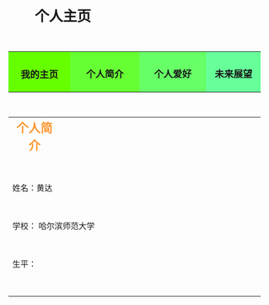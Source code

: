 <!DOCTYPE html PUBLIC "-//W3C//DTD XHTML 1.0 Transitional//EN" "http://www.w3.org/TR/xhtml1/DTD/xhtml1-transitional.dtd">
<html xmlns="http://www.w3.org/1999/xhtml">
<head>
<meta http-equiv="Content-Type" content="text/html; charset=utf-8" />
<!--网页头部-->
<title>我的主页</title>
</head>

<!--body部分为网页显示内容-->
<body background="image/2.jpg" bgproperties="fixed">
<!--标题-->
<h1><strong>&nbsp;&nbsp;&nbsp;&nbsp;&nbsp;&nbsp;&nbsp; 个人主页</strong></h1>
<table width="89%" border="0" align="center" cellpadding="0" cellspacing="0">
<tr><th width="243" height="50" align="center" valign="middle" bgcolor="#66FF00"><h3>我的主页</h3></th>
<td width="277" height="50" align="center" valign="middle" bgcolor="#66FF33"><h3>个人简介</h3></td>
<td width="268" height="50" align="center" bgcolor="#66FF66"><h3>个人爱好</h3></td>
    <td width="204" height="18" align="center" bgcolor="#66FF99"><h3>未来展望</h3></td>
</tr>
</table>
<table width="89%" height="418" border="0" align="center">
  <tr>
    <td colspan="2" align="center"><font color="#FF9933" size="+2"><b>个人简介</b></font></td>
    <td width="163">&nbsp;</td>
    <td width="205" rowspan="3"><a href="school.html"  target="_blank"></td>
  </tr>
  <tr>
    <td height="282" colspan="3"><p class="style3">姓名：黄达</p>
        <p class="style3">学校： 哈尔滨师范大学</p>
    <p class="style3">生平：</p></td>
   
  </tr>

</table>
</body>
</html>
